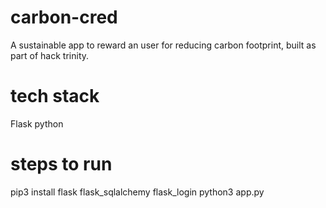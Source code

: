 # carbon-cred
A sustainable app to reward an user for reducing carbon footprint, built as part of hack trinity.

# tech stack
Flask python

#  steps to run
pip3 install flask flask_sqlalchemy flask_login
python3 app.py
